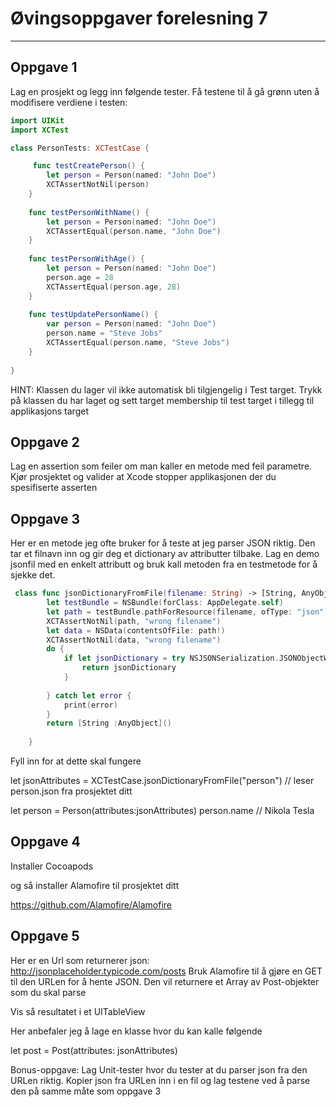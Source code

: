 # Øvingsoppgaver forelesning 7

---

## Oppgave 1

Lag en prosjekt og legg inn følgende tester.
Få testene til å gå grønn uten å modifisere verdiene i testen:

```swift
import UIKit
import XCTest

class PersonTests: XCTestCase {

     func testCreatePerson() {
        let person = Person(named: "John Doe")
        XCTAssertNotNil(person)
    }
    
    func testPersonWithName() {
        let person = Person(named: "John Doe")
        XCTAssertEqual(person.name, "John Doe")
    }
    
    func testPersonWithAge() {
        let person = Person(named: "John Doe")
        person.age = 28
        XCTAssertEqual(person.age, 28)
    }
    
    func testUpdatePersonName() {
        var person = Person(named: "John Doe")
        person.name = "Steve Jobs"
        XCTAssertEqual(person.name, "Steve Jobs")
    }
    
}
```

HINT:
Klassen du lager vil ikke automatisk bli tilgjengelig i Test target.
Trykk på klassen du har laget og sett target membership til test target i tillegg til applikasjons target


## Oppgave 2

Lag en assertion som feiler om man kaller en metode med feil parametre.
Kjør prosjektet og valider at Xcode stopper applikasjonen der du spesifiserte asserten

## Oppgave 3
 
Her er en metode jeg ofte bruker for å teste at jeg parser JSON riktig. Den tar et filnavn inn og gir deg et dictionary av attributter tilbake. Lag en demo jsonfil med en enkelt attributt og bruk kall metoden fra en testmetode for å sjekke det. 


```swift
 class func jsonDictionaryFromFile(filename: String) -> [String, AnyObject] {
        let testBundle = NSBundle(forClass: AppDelegate.self)
        let path = testBundle.pathForResource(filename, ofType: "json")
        XCTAssertNotNil(path, "wrong filename")
        let data = NSData(contentsOfFile: path!)
        XCTAssertNotNil(data, "wrong filename")
        do {
            if let jsonDictionary = try NSJSONSerialization.JSONObjectWithData(data!, options: NSJSONReadingOptions.AllowFragments) as? [String, AnyObject] {
                return jsonDictionary
            }
            
        } catch let error {
            print(error)
        }
        return [String :AnyObject]()
        
    }
```

Fyll inn for at dette skal fungere

let jsonAttributes = XCTestCase.jsonDictionaryFromFile("person") // leser person.json fra prosjektet ditt

let person = Person(attributes:jsonAttributes) 
person.name // Nikola Tesla


## Oppgave 4

Installer Cocoapods

og så installer Alamofire til prosjektet ditt

https://github.com/Alamofire/Alamofire


## Oppgave 5

Her er en Url som returnerer json:
http://jsonplaceholder.typicode.com/posts
Bruk Alamofire til å gjøre en GET til den URLen for å hente JSON. Den vil returnere et Array av Post-objekter som du skal parse

Vis så resultatet i et UITableView

Her anbefaler jeg å lage en klasse hvor du kan kalle følgende 

let post = Post(attributes: jsonAttributes) 

Bonus-oppgave: Lag Unit-tester hvor du tester at du parser json fra den URLen riktig. Kopier json fra URLen inn i en fil og lag testene ved å parse den på samme måte som oppgave 3












